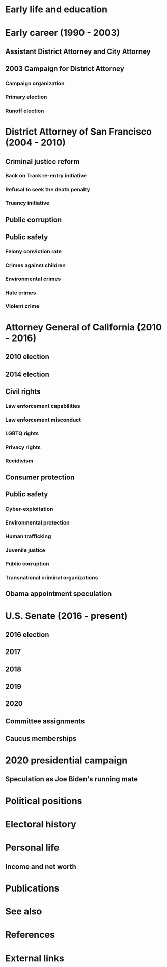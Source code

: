 # 
# Early life and education
# Early career (1990 - 2003)
## Assistant District Attorney and City Attorney
## 2003 Campaign for District Attorney
### Campaign organization
### Primary election
### Runoff election
# District Attorney of San Francisco (2004 - 2010)
## Criminal justice reform
### Back on Track re-entry initiative
### Refusal to seek the death penalty
### Truancy initiative
## Public corruption
## Public safety
### Felony conviction rate
### Crimes against children
### Environmental crimes
### Hate crimes
### Violent crime
# Attorney General of California (2010 - 2016)
## 2010 election
## 2014 election
## Civil rights
### Law enforcement capabilities
### Law enforcement misconduct
### LGBTQ rights
### Privacy rights
### Recidivism
## Consumer protection
## Public safety
### Cyber-exploitation
### Environmental protection
### Human trafficking
### Juvenile justice
### Public corruption
### Transnational criminal organizations
## Obama appointment speculation
# U.S. Senate (2016 - present)
## 2016 election
## 2017
## 2018
## 2019
## 2020
## Committee assignments
## Caucus memberships
# 2020 presidential campaign
## Speculation as Joe Biden's running mate
# Political positions
# Electoral history
# Personal life
## Income and net worth
# Publications
# See also
# References
# External links